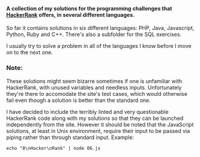 #### A collection of my solutions for the programming challenges that [HackerRank](https://www.hackerrank.com) offers, in several different languages.

So far it contains solutions in six different languages: PHP, Java, Javascript, Python, Ruby and C++.
There's also a subfolder for the SQL exercises.

I usually try to solve a problem in all of the languages I know before I move on to the next one.

### Note:
These solutions might seem bizarre sometimes if one is unfamiliar with HackerRank, with unused variables and needless inputs. Unfortunately they're there to accomodate the site's test cases, which would otherwise fail even though a solution is better than the standard one.

I have decided to include the terribly linted and very questionable HackerRank code along with my solutions so that they can be launched independently from the site.
However it should be noted that the JavaScript solutions, at least in Unix environment, require their input to be passed via piping rather than through standard input.
Example:
```
echo "8\nHacker\nRank" | node 06.js
```
